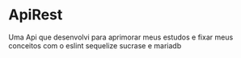 # ApiRest
Uma Api que desenvolvi para aprimorar meus estudos e fixar meus conceitos com o eslint sequelize sucrase  e mariadb

